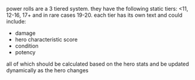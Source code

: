 power rolls are a 3 tiered system. they have the following static tiers: <11, 12-16, 17+ and in rare cases 19-20. each tier has its own text and could include:

- damage
- hero characteristic score
- condition
- potency

all of which should be calculated based on the hero stats and be updated dynamically as the hero changes